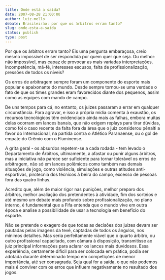 ```yaml
---
title: Onde está a saída?
date: 2007-08-28 21:00:00
author: luiz.mello
debate: Brasileirão: por que os árbitros erram tanto?
slug: onde-esta-a-saida
status: publish 
type: post
---
```


Por que os árbitros erram tanto? Eis uma pergunta embaraçosa, creio mesmo impossível de ser respondida por quem quer que seja. Ou melhor: não impossível, mas capaz de provocar as mais variadas interpretações. Incompetência, má-fé, interesses escusos, falta de profissionalização, pressões de todos os níveis?


Os erros de arbitragem sempre foram um componente do esporte mais popular e apaixonante do mundo. Desde sempre tornou-se uma verdade o fato de que os times grandes eram favorecidos diante dos pequenos, assim como as equipes com mando de campo.


De uns tempos para cá, no entanto, os juizes passaram a errar em qualquer circunstância. Para agravar, e isso a própria mídia comenta à exaustão, os recursos tecnológicos têm evidenciado ainda mais as falhas, embora muitas delas ocorram em lances banais, que não exigem replays para tirar dúvidas, como foi o caso recente da falta fora da área que o juiz considerou pênalti a favor do Internacional, na partida contra o Atlético Paranaense, ou o gol de empate do Grêmio com o Fluminense.


A grita geral - os absurdos repetem-se a cada rodada - tem levado o Departamento de Árbitros, ultimamente, a afastar ou punir alguns árbitros, mas a iniciativa não parece ser suficiente para tornar tolerável os erros de arbitragem, não só em lances polêmicos como também nas demais situações de jogo, como violência, simulações e outras atitudes anti-esportivas, pirotecnia dos técnicos à beira do campo, excesso de pessoas fora das quatro linhas.


Acredito que, além de maior rigor nas punições, melhor preparo dos árbitros, melhor avaliação dos pretendentes à atividade, fim dos sorteios e até mesmo um debate mais profundo sobre profissionalização, no plano interno, é fundamental que a Fifa entenda que o mundo vive em outra época e analise a possibilidade de usar a tecnologia em benefício do esporte.


Não se pretende o exagero de que todas as decisões dos juízes devam ser pautadas pelas imagens da tevê, captadas de todos os ângulos, nos mínimos detalhes. Mas seria perfeitamente viável que o quarto árbitro, ou outro profissional capacitado, com câmara à disposição, transmitisse ao juiz principal informações para aclarar os lances mais duvidosos. Essa experiência, certamente difícil para ser colocada em prática, podia ser adotada durante determinado tempo em competições de menor importância, até ser consagrada. Seja qual for a saída, o que não podemos mais é conviver com os erros que influem negativamente no resultado dos jogos. 


